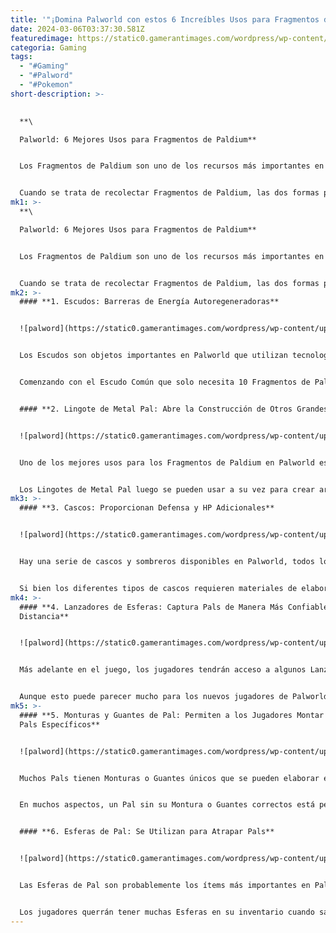 ```yaml
---
title: '"¡Domina Palworld con estos 6 Increíbles Usos para Fragmentos de Paldium!"'
date: 2024-03-06T03:37:30.581Z
featuredimage: https://static0.gamerantimages.com/wordpress/wp-content/uploads/2024/02/palworld-best-uses-for-paldium-fragments.jpg?q=50&fit=contain&w=1140&h=&dpr=1.5
categoria: Gaming
tags:
  - "#Gaming"
  - "#Palword"
  - "#Pokemon"
short-description: >-
  

  **\

  Palworld: 6 Mejores Usos para Fragmentos de Paldium**


  Los Fragmentos de Paldium son uno de los recursos más importantes en Palworld, ya que parecen ser el elemento mágico necesario para elaborar cualquier cosa relacionada con los Pals. Se pueden obtener de varias formas, con algunos fragmentos sueltos encontrados en el suelo, listos para recoger, mientras que otros los dejan caer los Lunaris.


  Cuando se trata de recolectar Fragmentos de Paldium, las dos formas principales son extraerlos de pequeños minerales dispersos por el mun
mk1: >-
  **\

  Palworld: 6 Mejores Usos para Fragmentos de Paldium**


  Los Fragmentos de Paldium son uno de los recursos más importantes en Palworld, ya que parecen ser el elemento mágico necesario para elaborar cualquier cosa relacionada con los Pals. Se pueden obtener de varias formas, con algunos fragmentos sueltos encontrados en el suelo, listos para recoger, mientras que otros los dejan caer los Lunaris.


  Cuando se trata de recolectar Fragmentos de Paldium, las dos formas principales son extraerlos de pequeños minerales dispersos por el mundo y triturar Piedra usando una Trituradora en la base. Con un gran excedente de Piedra y un Pal de Agua siempre disponible para alimentar la Trituradora, los jugadores podrán producir enormes cantidades de Fragmentos de Paldium.
mk2: >-
  #### **1. Escudos: Barreras de Energía Autoregeneradoras**


  ![palword](https://static0.gamerantimages.com/wordpress/wp-content/uploads/2024/02/kingpaca-palworld.jpg?q=50&fit=crop&w=1500&dpr=1.5 "palword")


  Los Escudos son objetos importantes en Palworld que utilizan tecnología de Paldium para formar una barrera de energía que se restaura después de no recibir daño durante un corto período. Ir a la batalla sin uno es un error de novato, y a lo largo del juego, los jugadores pueden fabricar Escudos progresivamente mejores que protegen contra más y más daño.


  Comenzando con el Escudo Común que solo necesita 10 Fragmentos de Paldium además de otros materiales, los jugadores pueden luego mejorar al Escudo Mega. Esto es seguido por el Escudo Giga, y finalmente, el Escudo Hiper que requiere un colosal 100 Fragmentos de Paldium.


  #### **2. Lingote de Metal Pal: Abre la Construcción de Otros Grandes Ítems**


  ![palword](https://static0.gamerantimages.com/wordpress/wp-content/uploads/2024/02/palworld-pal-metal-ingot-1.jpg?q=50&fit=crop&w=1500&dpr=1.5 "palword")


  Uno de los mejores usos para los Fragmentos de Paldium en Palworld es simplemente convertirlos en Lingotes de Metal Pal, que son necesarios para muchos ítems avanzados como armas y armaduras. Para crear un Lingote de Metal Pal, los jugadores necesitarán 2 Fragmentos de Paldium y 4 Minerales, pero lo más importante es que estos solo se pueden elaborar en un Horno Eléctrico, desbloqueado en el Nivel 44.


  Los Lingotes de Metal Pal luego se pueden usar a su vez para crear armas como Lanzacohetes y Lanzadores de Esferas, mientras también son un ingrediente básico para algunas de las mejores armaduras en Palworld. De hecho, algunos ítems requieren tanto Fragmentos de Paldium como Lingotes de Metal Pal, lo que básicamente significa que los jugadores necesitan un suministro interminable de estos fragmentos.
mk3: >-
  #### **3. Cascos: Proporcionan Defensa y HP Adicionales**


  ![palword](https://static0.gamerantimages.com/wordpress/wp-content/uploads/2024/02/palworld-metal-helm.jpg?q=50&fit=crop&w=1500&dpr=1.5 "palword")


  Hay una serie de cascos y sombreros disponibles en Palworld, todos los cuales proporcionan defensa adicional para el jugador, y los mejores de estos pueden proporcionar cientos de puntos de golpe adicionales además de excelentes estadísticas defensivas. Dado que no hay nada más que ponerse en la ranura de la cabeza, los jugadores siempre deben asegurarse de fabricar el casco de mayor nivel que tengan desbloqueado en ese momento.


  Si bien los diferentes tipos de cascos requieren materiales de elaboración variados, todos necesitan una cierta cantidad de Fragmentos de Paldium, con la Banda de Cabello con Plumas básica que solo requiere 5, y el Casco de Pal Legendario que requiere 135 fragmentos.
mk4: >-
  #### **4. Lanzadores de Esferas: Captura Pals de Manera Más Confiable a
  Distancia**


  ![palword](https://static0.gamerantimages.com/wordpress/wp-content/uploads/2024/02/palworld-rocket-launcher.jpg?q=50&fit=crop&w=1500&dpr=1.5 "palword")


  Más adelante en el juego, los jugadores tendrán acceso a algunos Lanzadores de Esferas diferentes, que esencialmente son capaces de capturar Pals desde la distancia. Mientras que el Lanzador de Esferas de un solo disparo y los Lanzadores de Esferas de dispersión requieren 50 Fragmentos de Paldium cada uno, el Lanzador de Esferas de guía requiere un impresionante 200, además de otros recursos de alto nivel.


  Aunque esto puede parecer mucho para los nuevos jugadores de Palworld, un Pal con una habilidad de Riego alta pronto tendrá estos fragmentos en cantidades abundantes al alimentar la Trituradora.
mk5: >-
  #### **5. Monturas y Guantes de Pal: Permiten a los Jugadores Montar o Sujetar
  Pals Específicos**


  ![palword](https://static0.gamerantimages.com/wordpress/wp-content/uploads/2024/02/palworld-player-riding-jetragon.jpg?q=50&fit=crop&w=1500&dpr=1.5 "palword")


  Muchos Pals tienen Monturas o Guantes únicos que se pueden elaborar en un Banco de Trabajo de Equipamiento de Pal, lo que permite a los jugadores usarlos como monturas o sujetarlos como armas. Si bien estas piezas de Equipamiento de Pal requieren una amplia variedad de materiales para ser elaboradas, lo que todas tienen en común es que se necesitan Fragmentos de Paldium. De hecho, el banco de trabajo en sí mismo está hecho incluso de estos fragmentos.


  En muchos aspectos, un Pal sin su Montura o Guantes correctos está perdiendo su máximo potencial, y por eso estos son algunos de los ítems más importantes en los que gastar Fragmentos de Paldium. Idealmente, los jugadores querrán tener monturas voladoras, acuáticas y terrestres rápidas, mientras también tienen aquellas que sobresalen en combate cuando se montan o sujetan. Otro Equipamiento de Pal, que todos requieren Fragmentos de Paldium, incluye algunos lanzadores y un arnés para los Foxparks.


  #### **6. Esferas de Pal: Se Utilizan para Atrapar Pals**


  ![palword](https://static0.gamerantimages.com/wordpress/wp-content/uploads/2024/02/palworld-pal-sphere.jpg?q=50&fit=crop&w=1500&dpr=1.5 "palword")


  Las Esferas de Pal son probablemente los ítems más importantes en Palworld, ya que prácticamente permiten jugar el juego, con la captura de Pals siendo un concepto central. Hay seis Esferas diferentes, todas las cuales requieren Fragmentos de Paldium para ser elaboradas además de otros recursos. Desde las Esferas de Pal, hasta las Mega Esferas, las Giga Esferas, las Hiper Esferas, y luego las Ultra Esferas y las Legendarias, las Esferas más avanzadas tienen una mayor probabilidad de capturar Pals con éxito y se pueden usar para atrapar Pals de niveles más altos.


  Los jugadores querrán tener muchas Esferas en su inventario cuando salgan a explorar, ya que a menudo pueden pasar varios intentos para capturar solo un Pal. Por esta razón, el uso principal de los Fragmentos de Paldium es la producción de Esferas de Pal, y más adelante en el juego este proceso se vuelve automatizado por una línea de producción.
---
```


